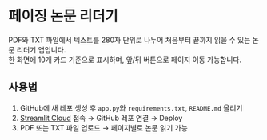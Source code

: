 # 페이징 논문 리더기

PDF와 TXT 파일에서 텍스트를 280자 단위로 나누어 처음부터 끝까지 읽을 수 있는 논문 리더기 앱입니다.  
한 화면에 10개 카드 기준으로 표시하며, 앞/뒤 버튼으로 페이지 이동 가능합니다.

## 사용법
1. GitHub에 새 레포 생성 후 `app.py`와 `requirements.txt`, `README.md` 올리기
2. [Streamlit Cloud](https://share.streamlit.io/) 접속 → GitHub 레포 연결 → Deploy
3. PDF 또는 TXT 파일 업로드 → 페이지별로 논문 읽기 가능
